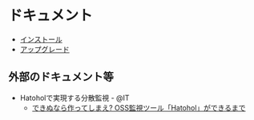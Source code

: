 ドキュメント
==========

- [インストール](https://github.com/project-hatohol/hatohol/blob/master/doc/install/hatohol13.12-centos6.4-ja.md)
- [アップグレード](https://github.com/project-hatohol/hatohol/blob/master/doc/upgrade/hatohol13.12-from0.1-centos6.4-ja.md)

外部のドキュメント等
------------------
- Hatoholで実現する分散監視 - @IT
	- [できぬなら作ってしまえ? OSS監視ツール「Hatohol」ができるまで](http://www.atmarkit.co.jp/ait/articles/1402/13/news008.html)

